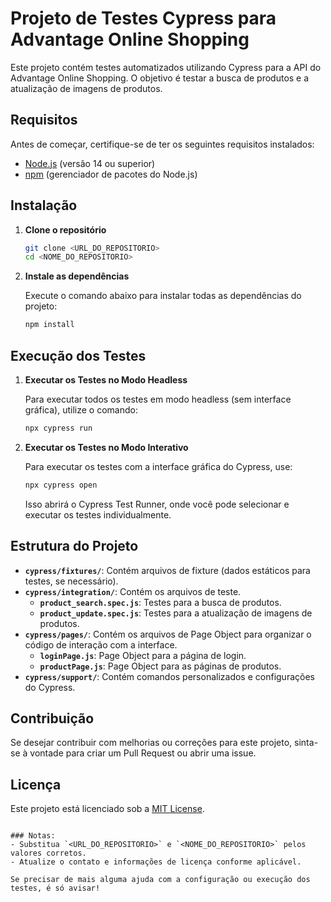 # Projeto de Testes Cypress para Advantage Online Shopping

Este projeto contém testes automatizados utilizando Cypress para a API do Advantage Online Shopping. O objetivo é testar a busca de produtos e a atualização de imagens de produtos.

## Requisitos

Antes de começar, certifique-se de ter os seguintes requisitos instalados:

- [Node.js](https://nodejs.org/) (versão 14 ou superior)
- [npm](https://www.npmjs.com/) (gerenciador de pacotes do Node.js)

## Instalação

1. **Clone o repositório**

   ```bash
   git clone <URL_DO_REPOSITORIO>
   cd <NOME_DO_REPOSITORIO>
   ```

2. **Instale as dependências**

   Execute o comando abaixo para instalar todas as dependências do projeto:

   ```bash
   npm install
   ```
## Execução dos Testes

1. **Executar os Testes no Modo Headless**

   Para executar todos os testes em modo headless (sem interface gráfica), utilize o comando:

   ```bash
   npx cypress run
   ```

2. **Executar os Testes no Modo Interativo**

   Para executar os testes com a interface gráfica do Cypress, use:

   ```bash
   npx cypress open
   ```

   Isso abrirá o Cypress Test Runner, onde você pode selecionar e executar os testes individualmente.

## Estrutura do Projeto

- **`cypress/fixtures/`**: Contém arquivos de fixture (dados estáticos para testes, se necessário).
- **`cypress/integration/`**: Contém os arquivos de teste. 
  - **`product_search.spec.js`**: Testes para a busca de produtos.
  - **`product_update.spec.js`**: Testes para a atualização de imagens de produtos.
- **`cypress/pages/`**: Contém os arquivos de Page Object para organizar o código de interação com a interface.
  - **`loginPage.js`**: Page Object para a página de login.
  - **`productPage.js`**: Page Object para as páginas de produtos.
- **`cypress/support/`**: Contém comandos personalizados e configurações do Cypress.

## Contribuição

Se desejar contribuir com melhorias ou correções para este projeto, sinta-se à vontade para criar um Pull Request ou abrir uma issue.

## Licença

Este projeto está licenciado sob a [MIT License](LICENSE).


```

### Notas:
- Substitua `<URL_DO_REPOSITORIO>` e `<NOME_DO_REPOSITORIO>` pelos valores corretos.
- Atualize o contato e informações de licença conforme aplicável.

Se precisar de mais alguma ajuda com a configuração ou execução dos testes, é só avisar!